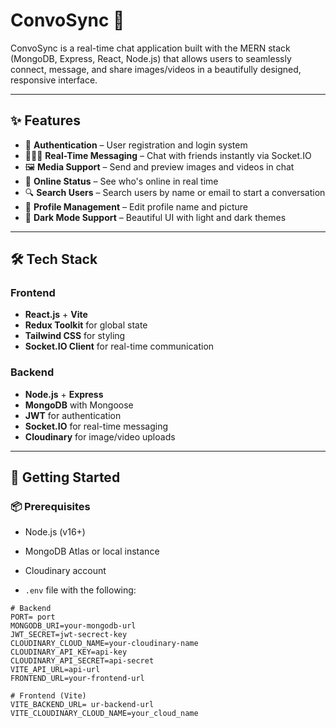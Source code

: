 # ConvoSync 💬

ConvoSync is a real-time chat application built with the MERN stack (MongoDB, Express, React, Node.js) that allows users to seamlessly connect, message, and share images/videos in a beautifully designed, responsive interface.

---

## ✨ Features

- 🔐 **Authentication** – User registration and login system
- 🧑‍🤝‍🧑 **Real-Time Messaging** – Chat with friends instantly via Socket.IO
- 🖼️ **Media Support** – Send and preview images and videos in chat
- 📡 **Online Status** – See who's online in real time
- 🔍 **Search Users** – Search users by name or email to start a conversation
- 👤 **Profile Management** – Edit profile name and picture
- 🌙 **Dark Mode Support** – Beautiful UI with light and dark themes

---

## 🛠️ Tech Stack

### Frontend
- **React.js** + **Vite**
- **Redux Toolkit** for global state
- **Tailwind CSS** for styling
- **Socket.IO Client** for real-time communication

### Backend
- **Node.js** + **Express**
- **MongoDB** with Mongoose
- **JWT** for authentication
- **Socket.IO** for real-time messaging
- **Cloudinary** for image/video uploads

---

## 🚀 Getting Started

### 📦 Prerequisites

- Node.js (v16+)
- MongoDB Atlas or local instance
- Cloudinary account

  
- `.env` file with the following:
```env
# Backend
PORT= port
MONGODB_URI=your-mongodb-url
JWT_SECRET=jwt-secrect-key
CLOUDINARY_CLOUD_NAME=your-cloudinary-name
CLOUDINARY_API_KEY=api-key
CLOUDINARY_API_SECRET=api-secret
VITE_API_URL=api-url
FRONTEND_URL=your-frontend-url

# Frontend (Vite)
VITE_BACKEND_URL= ur-backend-url
VITE_CLOUDINARY_CLOUD_NAME=your_cloud_name

